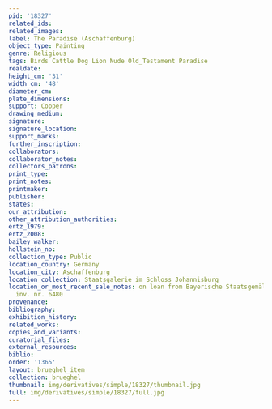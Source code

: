 ```yaml
---
pid: '18327'
related_ids: 
related_images: 
label: The Paradise (Aschaffenburg)
object_type: Painting
genre: Religious
tags: Birds Cattle Dog Lion Nude Old_Testament Paradise
realdate: 
height_cm: '31'
width_cm: '48'
diameter_cm: 
plate_dimensions: 
support: Copper
drawing_medium: 
signature: 
signature_location: 
support_marks: 
further_inscription: 
collaborators: 
collaborator_notes: 
collectors_patrons: 
print_type: 
print_notes: 
printmaker: 
publisher: 
states: 
our_attribution: 
other_attribution_authorities: 
ertz_1979: 
ertz_2008: 
bailey_walker: 
hollstein_no: 
collection_type: Public
location_country: Germany
location_city: Aschaffenburg
location_collection: Staatsgalerie im Schloss Johannisburg
location_or_most_recent_sale_notes: on loan from Bayerische Staatsgemäldesammlungen,
  inv. nr. 6480
provenance: 
bibliography: 
exhibition_history: 
related_works: 
copies_and_variants: 
curatorial_files: 
external_resources: 
biblio: 
order: '1365'
layout: brueghel_item
collection: brueghel
thumbnail: img/derivatives/simple/18327/thumbnail.jpg
full: img/derivatives/simple/18327/full.jpg
---
```

